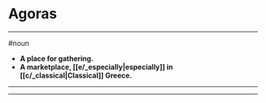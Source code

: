 # Agoras
---
#noun
- **A place for gathering.**
- **A marketplace, [[e/_especially|especially]] in [[c/_classical|Classical]] Greece.**
---
---
